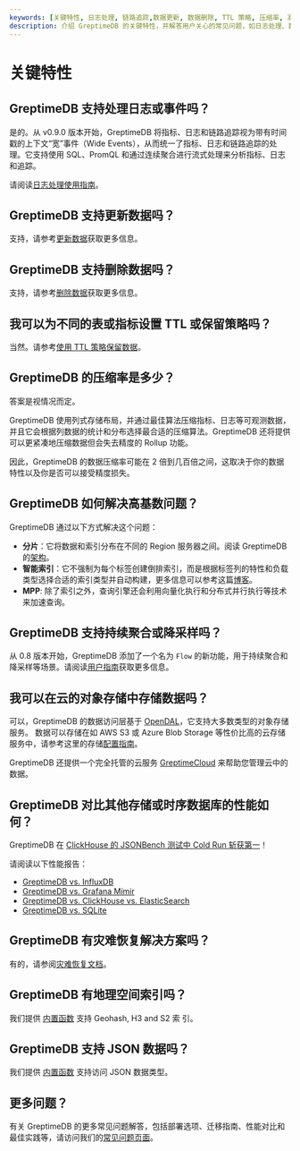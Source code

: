 ```yaml
---
keywords: [关键特性, 日志处理, 链路追踪,数据更新, 数据删除, TTL 策略, 压缩率, 高基数问题, 持续聚合, 云存储, 性能对比, 灾难恢复, 地理空间索引, JSON 数据,时序数据库特性,可观测性数据库特性]
description: 介绍 GreptimeDB 的关键特性，并解答用户关心的常见问题，如日志处理、数据更新和删除、TTL 策略等。
---
```


# 关键特性

## GreptimeDB 支持处理日志或事件吗？

是的。从 v0.9.0 版本开始，GreptimeDB 将指标、日志和链路追踪视为带有时间戳的上下文“宽”事件（Wide Events），从而统一了指标、日志和链路追踪的处理。它支持使用 SQL、PromQL 和通过连续聚合进行流式处理来分析指标、日志和追踪。

请阅读[日志处理使用指南](/user-guide/logs/overview.md)。

## GreptimeDB 支持更新数据吗？

支持，请参考[更新数据](/user-guide/manage-data/overview.md#更新数据)获取更多信息。

## GreptimeDB 支持删除数据吗？

支持，请参考[删除数据](/user-guide/ingest-data/overview.md#删除数据)获取更多信息。

## 我可以为不同的表或指标设置 TTL 或保留策略吗？

当然。请参考[使用 TTL 策略保留数据](/user-guide/manage-data/overview.md#使用-ttl-策略保留数据)。

## GreptimeDB 的压缩率是多少？

答案是视情况而定。

GreptimeDB 使用列式存储布局，并通过最佳算法压缩指标、日志等可观测数据，并且它会根据列数据的统计和分布选择最合适的压缩算法。GreptimeDB 还将提供可以更紧凑地压缩数据但会失去精度的 Rollup 功能。

因此，GreptimeDB 的数据压缩率可能在 2 倍到几百倍之间，这取决于你的数据特性以及你是否可以接受精度损失。

## GreptimeDB 如何解决高基数问题？

GreptimeDB 通过以下方式解决这个问题：

- **分片**：它将数据和索引分布在不同的 Region 服务器之间。阅读 GreptimeDB 的[架构](./architecture.md)。
- **智能索引**：它不强制为每个标签创建倒排索引，而是根据标签列的特性和负载类型选择合适的索引类型并自动构建，更多信息可以参考这篇[博客](https://greptime.com/blogs/2022-12-21-storage-engine-design#smart-indexing)。
- **MPP**: 除了索引之外，查询引擎还会利用向量化执行和分布式并行执行等技术来加速查询。

## GreptimeDB 支持持续聚合或降采样吗？

从 0.8 版本开始，GreptimeDB 添加了一个名为 `Flow` 的新功能，用于持续聚合和降采样等场景。请阅读[用户指南](/user-guide/flow-computation/overview.md)获取更多信息。

## 我可以在云的对象存储中存储数据吗？

可以，GreptimeDB 的数据访问层基于 [OpenDAL](https://github.com/apache/incubator-opendal)，它支持大多数类型的对象存储服务。
数据可以存储在如 AWS S3 或 Azure Blob Storage 等性价比高的云存储服务中，请参考这里的存储[配置指南](/user-guide/deployments-administration/configuration.md#storage-options)。

GreptimeDB 还提供一个完全托管的云服务 [GreptimeCloud](https://greptime.cn/product/cloud) 来帮助您管理云中的数据。

## GreptimeDB 对比其他存储或时序数据库的性能如何？

GreptimeDB 在 [ClickHouse 的 JSONBench 测试中 Cold Run 斩获第一](https://greptime.cn/blogs/2025-03-18-json-benchmark-greptimedb)！

请阅读以下性能报告：

* [GreptimeDB vs. InfluxDB](https://greptime.cn/blogs/2024-08-08-report)
* [GreptimeDB vs. Grafana Mimir](https://greptime.cn/blogs/2024-08-01-grafana)
* [GreptimeDB vs. ClickHouse vs. ElasticSearch](https://greptime.cn/blogs/2025-03-07-greptimedb-log-benchmark)
* [GreptimeDB vs. SQLite](https://greptime.cn/blogs/2024-08-30-sqlite)

## GreptimeDB 有灾难恢复解决方案吗？

有的，请参阅[灾难恢复文档](/user-guide/deployments-administration/disaster-recovery/overview.md)。

## GreptimeDB 有地理空间索引吗？

我们提供 [内置函数](/reference/sql/functions/geo.md) 支持 Geohash, H3 and S2 索
引。


## GreptimeDB 支持 JSON 数据吗？

我们提供 [内置函数](/reference/sql/functions/overview.md#json-functions) 支持访问 JSON 数据类型。

## 更多问题？

有关 GreptimeDB 的更多常见问题解答，包括部署选项、迁移指南、性能对比和最佳实践等，请访问我们的[常见问题页面](/faq-and-others/faq.md)。
